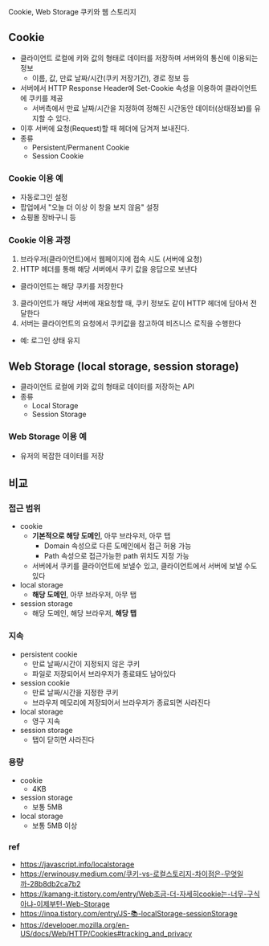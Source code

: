 Cookie, Web Storage 쿠키와 웹 스토리지

## Cookie
- 클라이언트 로컬에 키와 값의 형태로 데이터를 저장하며 서버와의 통신에 이용되는 정보
  - 이름, 값, 만료 날짜/시간(쿠키 저장기간), 경로 정보 등
- 서버에서 HTTP Response Header에 Set-Cookie 속성을 이용하여 클라이언트에 쿠키를 제공
  - 서버측에서 만료 날짜/시간을 지정하여 정해진 시간동안 데이터(상태정보)를 유지할 수 있다. 
- 이후 서버에 요청(Request)할 때 헤더에 담겨저 보내진다.
- 종류
  - Persistent/Permanent Cookie
  - Session Cookie

### Cookie 이용 예
- 자동로그인 설정
- 팝업에서 "오늘 더 이상 이 창을 보지 않음" 설정
- 쇼핑몰 장바구니 등

### Cookie 이용 과정
1. 브라우저(클라이언트)에서 웹페이지에 접속 시도 (서버에 요청)
2. HTTP 헤더를 통해 해당 서버에서 쿠키 값을 응답으로 보낸다
  - 클라이언트는 해당 쿠키를 저장한다
3. 클라이언트가 해당 서버에 재요청할 때, 쿠키 정보도 같이 HTTP 헤더에 담아서 전달한다
4. 서버는 클라이언트의 요청에서 쿠키값을 참고하여 비즈니스 로직을 수행한다
  - 예: 로그인 상태 유지

## Web Storage (local storage, session storage)
- 클라이언트 로컬에 키와 값의 형태로 데이터를 저장하는 API
- 종류
  - Local Storage
  - Session Storage

### Web Storage 이용 예
- 유저의 복잡한 데이터를 저장 

## 비교
### 접근 범위
- cookie
  - **기본적으로 해당 도메인**, 아무 브라우저, 아무 탭
    - Domain 속성으로 다른 도메인에서 접근 허용 가능
    - Path 속성으로 접근가능한 path 위치도 지정 가능
  - 서버에서 쿠키를 클라이언트에 보낼수 있고, 클라이언트에서 서버에 보낼 수도 있다
- local storage
  - **해당 도메인**, 아무 브라우저, 아무 탭
- session storage
  - 해당 도메인, 해당 브라우저, **해당 탭**

### 지속
- persistent cookie
  - 만료 날짜/시간이 지정되지 않은 쿠키
  - 파일로 저장되어서 브라우저가 종료돼도 남아있다
- session cookie
  - 만료 날짜/시간을 지정한 쿠키
  - 브라우저 메모리에 저장되어서 브라우저가 종료되면 사라진다
- local storage
  - 영구 지속
- session storage
  - 탭이 닫히면 사라진다

### 용량
- cookie
  - 4KB
- session storage
  - 보통 5MB
- local storage
  - 보통 5MB 이상

### ref
- https://javascript.info/localstorage 
- https://erwinousy.medium.com/쿠키-vs-로컬스토리지-차이점은-무엇일까-28b8db2ca7b2
- https://kamang-it.tistory.com/entry/Web조금-더-자세히cookie는-너무-구식아냐-이제부턴-Web-Storage
- https://inpa.tistory.com/entry/JS-📚-localStorage-sessionStorage
- https://developer.mozilla.org/en-US/docs/Web/HTTP/Cookies#tracking_and_privacy